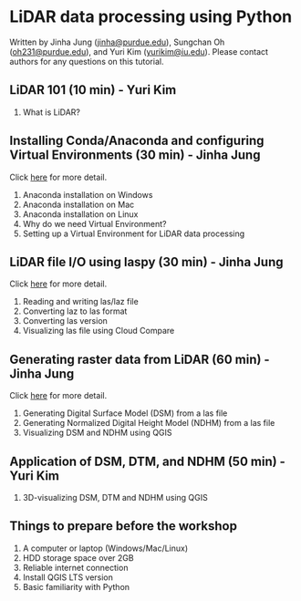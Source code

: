 # LiDAR data processing using Python

Written by Jinha Jung (jinha@purdue.edu), Sungchan Oh (oh231@purdue.edu), and Yuri Kim (yurikim@iu.edu).
Please contact authors for any questions on this tutorial.

## LiDAR 101 (10 min) - Yuri Kim

  1. What is LiDAR?

## Installing Conda/Anaconda and configuring Virtual Environments (30 min) - Jinha Jung

Click [here](https://github.com/gdslab/tutorial_lidar_processing_with_python/blob/main/Session1_install_conda.md) for more detail.

  1. Anaconda installation on Windows
  1. Anaconda installation on Mac
  1. Anaconda installation on Linux
  1. Why do we need Virtual Environment?
  1. Setting up a Virtual Environment for LiDAR data processing

## LiDAR file I/O using laspy (30 min) - Jinha Jung

Click [here](https://github.com/gdslab/tutorial_lidar_processing_with_python/blob/main/Session2_lidar_io.md) for more detail.

  1. Reading and writing las/laz file
  1. Converting laz to las format
  1. Converting las version
  1. Visualizing las file using Cloud Compare
  
## Generating raster data from LiDAR (60 min) - Jinha Jung

Click [here](https://github.com/gdslab/tutorial_lidar_processing_with_python/blob/main/Session3_generate_raster.md) for more detail.

  1. Generating Digital Surface Model (DSM) from a las file
  1. Generating Normalized Digital Height Model (NDHM) from a las file
  1. Visualizing DSM and NDHM using QGIS

## Application of DSM, DTM, and NDHM (50 min) - Yuri Kim

  1. 3D-visualizing DSM, DTM and NDHM using QGIS

## Things to prepare before the workshop

  1. A computer or laptop (Windows/Mac/Linux)
  1. HDD storage space over 2GB
  1. Reliable internet connection
  1. Install QGIS LTS version
  1. Basic familiarity with Python
